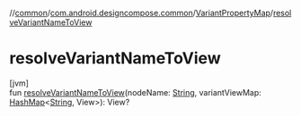 //[common](../../../index.md)/[com.android.designcompose.common](../index.md)/[VariantPropertyMap](index.md)/[resolveVariantNameToView](resolve-variant-name-to-view.md)

# resolveVariantNameToView

[jvm]\
fun [resolveVariantNameToView](resolve-variant-name-to-view.md)(nodeName: [String](https://kotlinlang.org/api/latest/jvm/stdlib/kotlin/-string/index.html), variantViewMap: [HashMap](https://kotlinlang.org/api/latest/jvm/stdlib/kotlin.collections/-hash-map/index.html)&lt;[String](https://kotlinlang.org/api/latest/jvm/stdlib/kotlin/-string/index.html), View&gt;): View?
